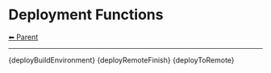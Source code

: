 # Deployment Functions

<!-- TEMPLATE header 2 -->
[⬅ Parent ](../index.md)
<hr />

{deployBuildEnvironment}
{deployRemoteFinish}
{deployToRemote}
